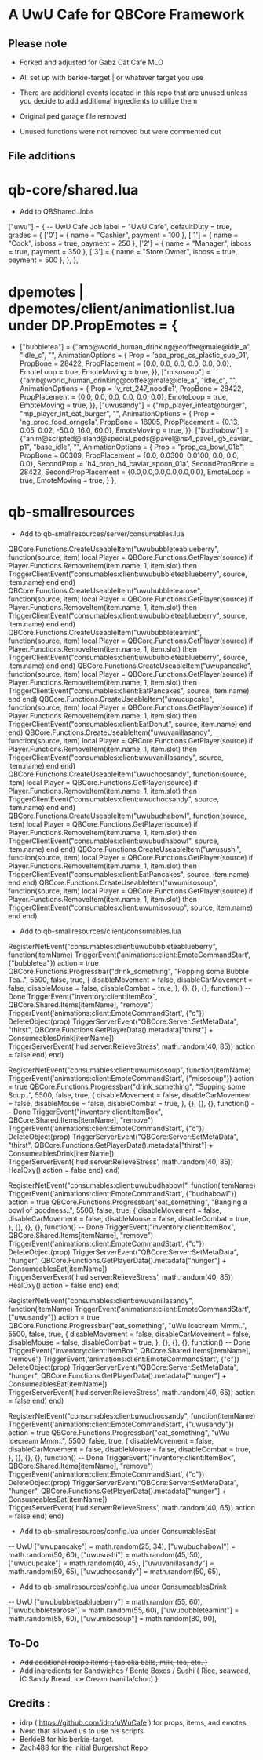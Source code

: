 # A UwU Cafe for QBCore Framework

## Please note

- Forked and adjusted for Gabz Cat Cafe MLO

- All set up with berkie-target | or whatever target you use

- There are additional events located in this repo that are unused unless you decide to add additional ingredients to utilize them

- Original ped garage file removed

- Unused functions were not removed but were commented out

## File additions

# qb-core/shared.lua

- Add to QBShared.Jobs

["uwu"] = { --  UwU Cafe Job
		label = "UwU Cafe",
		defaultDuty = true,
		grades = {
            ['0'] = {
                name = "Cashier",
                payment = 100
            },
			['1'] = {
                name = "Cook",
				isboss = true,
                payment = 250
            },
			['2'] = {
                name = "Manager",
				isboss = true,
                payment = 350
            },
			['3'] = {
                name = "Store Owner",
				isboss = true,
                payment = 500
            },
        },
	},

# dpemotes | dpemotes/client/animationlist.lua under DP.PropEmotes = {

-   ["bubbletea"] = {"amb@world_human_drinking@coffee@male@idle_a", "idle_c", "", AnimationOptions = 
    { Prop = 'apa_prop_cs_plastic_cup_01', PropBone = 28422, PropPlacement = {0.0, 0.0, 0.0, 0.0, 0.0, 0.0}, EmoteLoop = true, EmoteMoving = true, }}, 
    ["misosoup"] = {"amb@world_human_drinking@coffee@male@idle_a", "idle_c", "", AnimationOptions = 
    { Prop = 'v_ret_247_noodle1', PropBone = 28422, PropPlacement = {0.0, 0.0, 0.0, 0.0, 0.0, 0.0}, EmoteLoop = true, EmoteMoving = true, }}, 
    ["uwusandy"] = {"mp_player_inteat@burger", "mp_player_int_eat_burger", "", AnimationOptions = 
    { Prop = 'ng_proc_food_ornge1a', PropBone = 18905, PropPlacement = {0.13, 0.05, 0.02, -50.0, 16.0, 60.0}, EmoteMoving = true, }}, 
    ["budhabowl"] = {"anim@scripted@island@special_peds@pavel@hs4_pavel_ig5_caviar_p1", "base_idle", "", AnimationOptions = 
    { Prop = "prop_cs_bowl_01b", PropBone = 60309, PropPlacement = {0.0, 0.0300, 0.0100, 0.0, 0.0, 0.0}, SecondProp = 'h4_prop_h4_caviar_spoon_01a', SecondPropBone = 28422, SecondPropPlacement = {0.0,0.0,0.0,0.0,0.0,0.0}, EmoteLoop = true, EmoteMoving = true, }
    },

# qb-smallresources

- Add to qb-smallresources/server/consumables.lua

QBCore.Functions.CreateUseableItem("uwububbleteablueberry", function(source, item) 
    local Player = QBCore.Functions.GetPlayer(source) 
    if Player.Functions.RemoveItem(item.name, 1, item.slot) then 
        TriggerClientEvent("consumables:client:uwububbleteablueberry", source, item.name) 
    end 
end) 
QBCore.Functions.CreateUseableItem("uwububbletearose", function(source, item) 
    local Player = QBCore.Functions.GetPlayer(source) 
    if Player.Functions.RemoveItem(item.name, 1, item.slot) then 
        TriggerClientEvent("consumables:client:uwububbleteablueberry", source, item.name) 
    end 
end) 
QBCore.Functions.CreateUseableItem("uwububbleteamint", function(source, item) 
    local Player = QBCore.Functions.GetPlayer(source) 
    if Player.Functions.RemoveItem(item.name, 1, item.slot) then 
        TriggerClientEvent("consumables:client:uwububbleteablueberry", source, item.name) 
    end 
end) 
QBCore.Functions.CreateUseableItem("uwupancake", function(source, item) 
    local Player = QBCore.Functions.GetPlayer(source) 
    if Player.Functions.RemoveItem(item.name, 1, item.slot) then 
        TriggerClientEvent("consumables:client:EatPancakes", source, item.name)
    end 
end) 
QBCore.Functions.CreateUseableItem("uwucupcake", function(source, item) 
    local Player = QBCore.Functions.GetPlayer(source) 
    if Player.Functions.RemoveItem(item.name, 1, item.slot) then 
        TriggerClientEvent("consumables:client:EatDonut", source, item.name) 
    end 
end) 
QBCore.Functions.CreateUseableItem("uwuvanillasandy", function(source, item) 
    local Player = QBCore.Functions.GetPlayer(source) 
    if Player.Functions.RemoveItem(item.name, 1, item.slot) then 
        TriggerClientEvent("consumables:client:uwuvanillasandy", source, item.name) 
    end 
end) 
QBCore.Functions.CreateUseableItem("uwuchocsandy", function(source, item) 
    local Player = QBCore.Functions.GetPlayer(source) 
    if Player.Functions.RemoveItem(item.name, 1, item.slot) then 
        TriggerClientEvent("consumables:client:uwuchocsandy", source, item.name) 
    end 
end) 
QBCore.Functions.CreateUseableItem("uwubudhabowl", function(source, item) 
    local Player = QBCore.Functions.GetPlayer(source) 
    if Player.Functions.RemoveItem(item.name, 1, item.slot) then 
        TriggerClientEvent("consumables:client:uwubudhabowl", source, item.name) 
    end 
end) 
QBCore.Functions.CreateUseableItem("uwusushi", function(source, item) 
    local Player = QBCore.Functions.GetPlayer(source) 
    if Player.Functions.RemoveItem(item.name, 1, item.slot) then 
        TriggerClientEvent("consumables:client:EatPancakes", source, item.name) 
    end 
end) 
QBCore.Functions.CreateUseableItem("uwumisosoup", function(source, item) 
    local Player = QBCore.Functions.GetPlayer(source) 
    if Player.Functions.RemoveItem(item.name, 1, item.slot) then 
        TriggerClientEvent("consumables:client:uwumisosoup", source, item.name) 
    end 
end)

- Add to qb-smallresources/client/consumables.lua

RegisterNetEvent("consumables:client:uwububbleteablueberry", function(itemName) 
    TriggerEvent('animations:client:EmoteCommandStart', {"bubbletea"}) action = true QBCore.Functions.Progressbar("drink_something", "Popping some Bubble Tea..", 5500, false, true, { disableMovement = false, disableCarMovement = false, disableMouse = false, disableCombat = true, }, {}, {}, {}, function() -- Done 
    TriggerEvent("inventory:client:ItemBox", QBCore.Shared.Items[itemName], "remove") 
    TriggerEvent('animations:client:EmoteCommandStart', {"c"}) DeleteObject(prop) 
    TriggerServerEvent("QBCore:Server:SetMetaData", "thirst", QBCore.Functions.GetPlayerData().metadata["thirst"] + ConsumeablesDrink[itemName]) 
    TriggerServerEvent('hud:server:RelieveStress', math.random(40, 85)) action = false end) end) 

RegisterNetEvent("consumables:client:uwumisosoup", function(itemName) 
    TriggerEvent('animations:client:EmoteCommandStart', {"misosoup"}) action = true QBCore.Functions.Progressbar("drink_something", "Supping some Soup..", 5500, false, true, { disableMovement = false, disableCarMovement = false, disableMouse = false, disableCombat = true, }, {}, {}, {}, function() -- Done 
    TriggerEvent("inventory:client:ItemBox", QBCore.Shared.Items[itemName], "remove") 
    TriggerEvent('animations:client:EmoteCommandStart', {"c"}) DeleteObject(prop) 
    TriggerServerEvent("QBCore:Server:SetMetaData", "thirst", QBCore.Functions.GetPlayerData().metadata["thirst"] + ConsumeablesDrink[itemName]) 
    TriggerServerEvent('hud:server:RelieveStress', math.random(40, 85)) HealOxy() action = false end) end) 

RegisterNetEvent("consumables:client:uwubudhabowl", function(itemName) 
    TriggerEvent('animations:client:EmoteCommandStart', {"budhabowl"}) action = true QBCore.Functions.Progressbar("eat_something", "Banging a bowl of goodness..", 5500, false, true, { disableMovement = false, disableCarMovement = false, disableMouse = false, disableCombat = true, }, {}, {}, {}, function() -- Done 
    TriggerEvent("inventory:client:ItemBox", QBCore.Shared.Items[itemName], "remove") 
    TriggerEvent('animations:client:EmoteCommandStart', {"c"}) DeleteObject(prop) 
    TriggerServerEvent("QBCore:Server:SetMetaData", "hunger", QBCore.Functions.GetPlayerData().metadata["hunger"] + ConsumeablesEat[itemName]) 
    TriggerServerEvent('hud:server:RelieveStress', math.random(40, 85)) HealOxy() action = false end) end) 

RegisterNetEvent("consumables:client:uwuvanillasandy", function(itemName) 
    TriggerEvent('animations:client:EmoteCommandStart', {"uwusandy"}) action = true QBCore.Functions.Progressbar("eat_something", "uWu Icecream Mmm..", 5500, false, true, { disableMovement = false, disableCarMovement = false, disableMouse = false, disableCombat = true, }, {}, {}, {}, function() -- Done 
    TriggerEvent("inventory:client:ItemBox", QBCore.Shared.Items[itemName], "remove") 
    TriggerEvent('animations:client:EmoteCommandStart', {"c"}) DeleteObject(prop) 
    TriggerServerEvent("QBCore:Server:SetMetaData", "hunger", QBCore.Functions.GetPlayerData().metadata["hunger"] + ConsumeablesEat[itemName]) 
    TriggerServerEvent('hud:server:RelieveStress', math.random(40, 65)) action = false end) end) 
    
RegisterNetEvent("consumables:client:uwuchocsandy", function(itemName) 
    TriggerEvent('animations:client:EmoteCommandStart', {"uwusandy"}) action = true QBCore.Functions.Progressbar("eat_something", "uWu Icecream Mmm..", 5500, false, true, { disableMovement = false, disableCarMovement = false, disableMouse = false, disableCombat = true, }, {}, {}, {}, function() -- Done 
    TriggerEvent("inventory:client:ItemBox", QBCore.Shared.Items[itemName], "remove") 
    TriggerEvent('animations:client:EmoteCommandStart', {"c"}) DeleteObject(prop) 
    TriggerServerEvent("QBCore:Server:SetMetaData", "hunger", QBCore.Functions.GetPlayerData().metadata["hunger"] + ConsumeablesEat[itemName]) 
    TriggerServerEvent('hud:server:RelieveStress', math.random(40, 65)) action = false end) end)

- Add to qb-smallresources/config.lua under ConsumablesEat 

-- UwU
    ["uwupancake"] = math.random(25, 34),
    ["uwubudhabowl"] = math.random(50, 60), 
    ["uwusushi"] = math.random(45, 50), 
    ["uwucupcake"] = math.random(40, 45), 
    ["uwuvanillasandy"] = math.random(50, 65),
    ["uwuchocsandy"] = math.random(50, 65),

- Add to qb-smallresources/config.lua under ConsumeablesDrink

-- UwU
    ["uwububbleteablueberry"] = math.random(55, 60), 
    ["uwububbletearose"] = math.random(55, 60), 
    ["uwububbleteamint"] = math.random(55, 60), 
    ["uwumisosoup"] = math.random(80, 90),

## To-Do

- ~~Add additional recipe items { tapioka balls, milk, tea, etc. }~~
- Add ingredients for Sandwiches / Bento Boxes / Sushi { Rice, seaweed, IC Sandy Bread, Ice Cream (vanilla/choc) }
## Credits : 

- idrp ( https://github.com/idrp/uWuCafe ) for props, items, and emotes
- Nero that allowed us to use his scripts.
- BerkieB for his berkie-target.
- Zach488 for the initial Burgershot Repo
